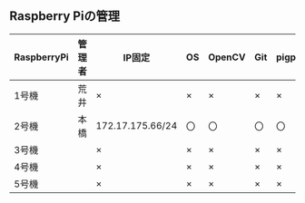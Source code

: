 ## Raspberry Piの管理

|RaspberryPi  |管理者  |IP固定 |OS  |OpenCV  |Git  |pigpio  |
|---|---|---|---|---|---|---|
|1号機  | 荒井 |×  |×  |×  |×  |× |
|2号機  | 本橋 |172.17.175.66/24  |〇  |〇  |〇  |〇 |
|3号機  |  |×  |×  |×  |×  |× |
|4号機  |  |×  |×  |×  |×  |× |
|5号機  |  |×  |×  |×  |×  |× |
